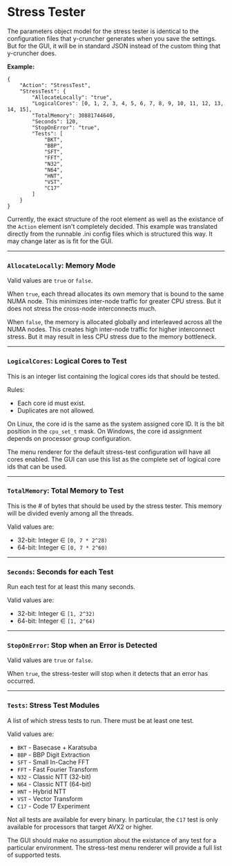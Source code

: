 Stress Tester
=====

The parameters object model for the stress tester is identical to the configuration files that y-cruncher generates when you save the settings.
But for the GUI, it will be in standard JSON instead of the custom thing that y-cruncher does.

**Example:**
```
{
    "Action": "StressTest",
    "StressTest": {
        "AllocateLocally": "true",
        "LogicalCores": [0, 1, 2, 3, 4, 5, 6, 7, 8, 9, 10, 11, 12, 13, 14, 15],
        "TotalMemory": 30881744640,
        "Seconds": 120,
        "StopOnError": "true",
        "Tests": [
            "BKT",
            "BBP",
            "SFT",
            "FFT",
            "N32",
            "N64",
            "HNT",
            "VST",
            "C17"
        ]
    }
}
```

Currently, the exact structure of the root element as well as the existance of the `Action` element isn't completely decided.
This example was translated directly from the runnable .ini config files which is structured this way.
It may change later as is fit for the GUI.

-----

### `AllocateLocally`: Memory Mode

Valid values are `true` or `false`.

When `true`, each thread allocates its own memory that is bound to the same NUMA node.
This minimizes inter-node traffic for greater CPU stress. But it does not stress the cross-node interconnects much.

When `false`, the memory is allocated globally and interleaved across all the NUMA nodes.
This creates high inter-node traffic for higher interconnect stress. But it may result in less CPU stress due to the memory bottleneck.

-----

### `LogicalCores`: Logical Cores to Test

This is an integer list containing the logical cores ids that should be tested.

Rules:
- Each core id must exist.
- Duplicates are not allowed.

On Linux, the core id is the same as the system assigned core ID. It is the bit position in the `cpu_set_t` mask.
On Windows, the core id assignment depends on processor group configuration.

The menu renderer for the default stress-test configuration will have all cores enabled.
The GUI can use this list as the complete set of logical core ids that can be used.

-----

### `TotalMemory`: Total Memory to Test

This is the # of bytes that should be used by the stress tester. This memory will be divided evenly among all the threads.

Valid values are:
- 32-bit: Integer ∈ `[0, 7 * 2^28)`
- 64-bit: Integer ∈ `[0, 7 * 2^60)`

-----

### `Seconds`: Seconds for each Test

Run each test for at least this many seconds.

Valid values are:
- 32-bit: Integer ∈ `[1, 2^32)`
- 64-bit: Integer ∈ `[1, 2^64)`

-----

### `StopOnError`: Stop when an Error is Detected

Valid values are `true` or `false`.

When `true`, the stress-tester will stop when it detects that an error has occurred.

-----

### `Tests`: Stress Test Modules

A list of which stress tests to run. There must be at least one test.

Valid values are:
- `BKT` - Basecase + Karatsuba
- `BBP` - BBP Digit Extraction
- `SFT` - Small In-Cache FFT
- `FFT` - Fast Fourier Transform
- `N32` - Classic NTT (32-bit)
- `N64` - Classic NTT (64-bit)
- `HNT` - Hybrid NTT
- `VST` - Vector Transform
- `C17` - Code 17 Experiment

Not all tests are available for every binary. In particular, the `C17` test is only available for processors that target AVX2 or higher.

The GUI should make no assumption about the existance of any test for a particular environment.
The stress-test menu renderer will provide a full list of supported tests.



